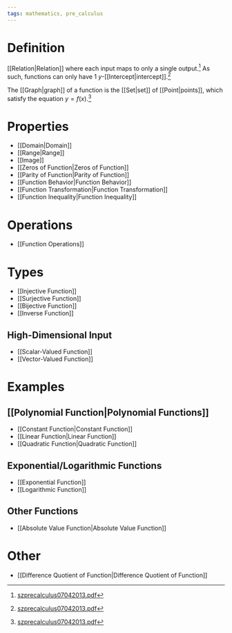 ```yaml
---
tags: mathematics, pre_calculus
---
```


# Definition

[[Relation|Relation]] where each input maps to only a single output.[^1] As such, functions can only have $1$ $y$-[[Intercept|intercept]].[^3]

The [[Graph|graph]] of a function is the [[Set|set]] of [[Point|points]], which satisfy the equation $y = f(x)$.[^2]

# Properties
- [[Domain|Domain]]
- [[Range|Range]]
- [[Image]]
- [[Zeros of Function|Zeros of Function]]
- [[Parity of Function|Parity of Function]]
- [[Function Behavior|Function Behavior]]
- [[Function Transformation|Function Transformation]]
- [[Function Inequality|Function Inequality]]

# Operations
- [[Function Operations]]

# Types
- [[Injective Function]]
- [[Surjective Function]]
- [[Bijective Function]]
- [[Inverse Function]]

## High-Dimensional Input
- [[Scalar-Valued Function]]
- [[Vector-Valued Function]]

# Examples
## [[Polynomial Function|Polynomial Functions]]
- [[Constant Function|Constant Function]]
- [[Linear Function|Linear Function]]
- [[Quadratic Function|Quadratic Function]]

## Exponential/Logarithmic Functions
- [[Exponential Function]]
- [[Logarithmic Function]]

## Other Functions
- [[Absolute Value Function|Absolute Value Function]]

# Other
- [[Difference Quotient of Function|Difference Quotient of Function]]

[^1]: [szprecalculus07042013.pdf](zotero://open-pdf/library/items/J3667KH4?page=55)
[^2]: [szprecalculus07042013.pdf](zotero://open-pdf/library/items/J3667KH4?page=105)
[^3]: [szprecalculus07042013.pdf](zotero://open-pdf/library/items/J3667KH4?page=188)